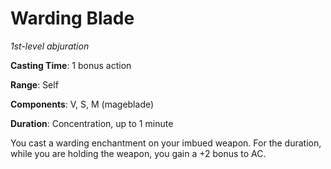 # Warding Blade
*1st-level abjuration*

**Casting Time**: 1 bonus action

**Range**: Self

**Components**: V, S, M (mageblade)

**Duration**: Concentration, up to 1 minute

You cast a warding enchantment on your imbued weapon. For the duration, while you are holding the weapon, you gain a +2 bonus to AC.